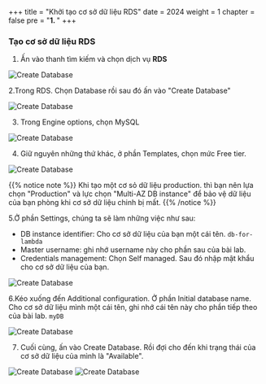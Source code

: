 +++
title = "Khởi tạo cơ sở dữ liệu RDS"
date = 2024
weight = 1
chapter = false
pre = "<b>1. </b>"
+++

### Tạo cơ sở dữ liệu RDS

1. Ấn vào thanh tìm kiếm và chọn dịch vụ **RDS**

![Create Database](../images/1/1.0.png)

2.Trong RDS. Chọn Database rồi sau đó ấn vào "Create Database"

![Create Database](../images/1/1.1.png)

3. Trong Engine options, chọn MySQL

![Create Database](../images/1/1.2.png)

4. Giữ nguyên những thứ khác, ở phần Templates, chọn mức Free tier.

![Create Database](../images/1/1.7.png)


{{% notice note %}}
Khi tạo một cơ sỏ dữ liệu production. thì bạn nên lựa chọn "Production" và lực chọn "Multi-AZ DB instance" để bảo vệ dữ liệu của bạn phòng khi cơ sở dữ liệu chinh bị mất.
{{% /notice %}}

5.Ở phần Settings, chúng ta sẽ làm những việc như sau:
  - DB instance identifier: Cho cơ sở dữ liệu của bạn một cái tên. `db-for-lambda`
  - Master username: ghi nhớ username này cho phần sau của bài lab.
  - Credentials management: Chọn Self managed. Sau đó nhập mật khẩu cho cơ sở dữ liệu của bạn.

  ![Create Database](../images/1/1.4.png)

6.Kéo xuống đến Additional configuration. Ở phần Initial database name. Cho cơ sở dữ liệu mình một cái tên, ghi nhớ cái tên này cho phần tiếp theo của bài lab. `myDB`

  ![Create Database](/images/1/1.5.png)

7. Cuối cùng, ấn vào Create Database. Rồi đợi cho đến khi trạng thái của cơ sở dữ liệu của mình là "Available".

  ![Create Database](../images/1/1.6.png)
  ![Create Database](../images/1/1.8.png)